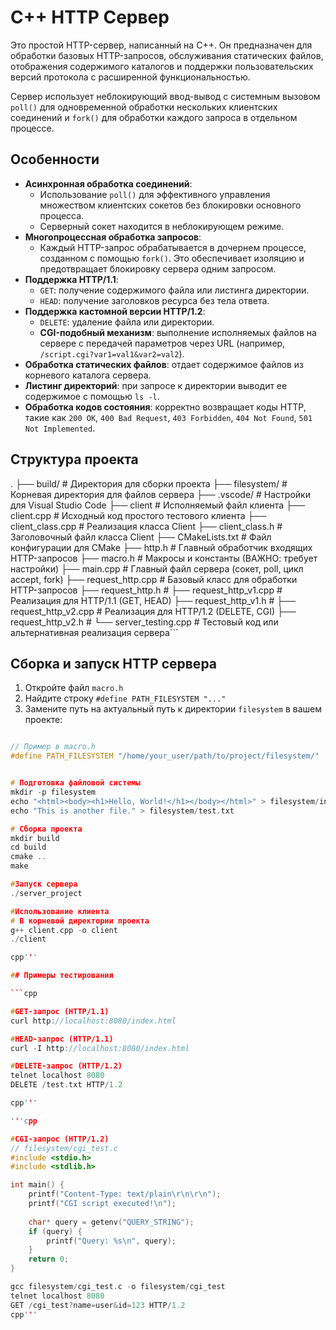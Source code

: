 # C++ HTTP Сервер

Это простой HTTP-сервер, написанный на C++. Он предназначен для обработки базовых HTTP-запросов, обслуживания статических файлов, отображения содержимого каталогов и поддержки пользовательских версий протокола с расширенной функциональностью.

Сервер использует неблокирующий ввод-вывод с системным вызовом `poll()` для одновременной обработки нескольких клиентских соединений и `fork()` для обработки каждого запроса в отдельном процессе.

## Особенности

-   **Асинхронная обработка соединений**:
    -   Использование `poll()` для эффективного управления множеством клиентских сокетов без блокировки основного процесса.
    -   Серверный сокет находится в неблокирующем режиме.
-   **Многопроцессная обработка запросов**:
    -   Каждый HTTP-запрос обрабатывается в дочернем процессе, созданном с помощью `fork()`. Это обеспечивает изоляцию и предотвращает блокировку сервера одним запросом.
-   **Поддержка HTTP/1.1**:
    -   `GET`: получение содержимого файла или листинга директории.
    -   `HEAD`: получение заголовков ресурса без тела ответа.
-   **Поддержка кастомной версии HTTP/1.2**:
    -   `DELETE`: удаление файла или директории.
    -   **CGI-подобный механизм**: выполнение исполняемых файлов на сервере с передачей параметров через URL (например, `/script.cgi?var1=val1&var2=val2`).
-   **Обработка статических файлов**: отдает содержимое файлов из корневого каталога сервера.
-   **Листинг директорий**: при запросе к директории выводит ее содержимое с помощью `ls -l`.
-   **Обработка кодов состояния**: корректно возвращает коды HTTP, такие как `200 OK`, `400 Bad Request`, `403 Forbidden`, `404 Not Found`, `501 Not Implemented`.

## Структура проекта

.
├── build/ # Директория для сборки проекта
├── filesystem/ # Корневая директория для файлов сервера
├── .vscode/ # Настройки для Visual Studio Code
├── client # Исполняемый файл клиента
├── client.cpp # Исходный код простого тестового клиента
├── client_class.cpp # Реализация класса Client
├── client_class.h # Заголовочный файл класса Client
├── CMakeLists.txt # Файл конфигурации для CMake
├── http.h # Главный обработчик входящих HTTP-запросов
├── macro.h # Макросы и константы (ВАЖНО: требует настройки)
├── main.cpp # Главный файл сервера (сокет, poll, цикл accept, fork)
├── request_http.cpp # Базовый класс для обработки HTTP-запросов
├── request_http.h #
├── request_http_v1.cpp # Реализация для HTTP/1.1 (GET, HEAD)
├── request_http_v1.h #
├── request_http_v2.cpp # Реализация для HTTP/1.2 (DELETE, CGI)
├── request_http_v2.h #
└── server_testing.cpp # Тестовый код или альтернативная реализация сервера```

## Сборка и запуск HTTP сервера

1. Откройте файл `macro.h`
2. Найдите строку `#define PATH_FILESYSTEM "..."`
3. Замените путь на актуальный путь к директории `filesystem` в вашем проекте:

```cpp

// Пример в macro.h
#define PATH_FILESYSTEM "/home/your_user/path/to/project/filesystem/"


# Подготовка файловой системы
mkdir -p filesystem
echo "<html><body><h1>Hello, World!</h1></body></html>" > filesystem/index.html
echo "This is another file." > filesystem/test.txt

# Сборка проекта
mkdir build
cd build
cmake ..
make

#Запуск сервера
./server_project

#Использование клиента
# В корневой директории проекта
g++ client.cpp -o client
./client

cpp'''

## Примеры тестирования

```cpp

#GET-запрос (HTTP/1.1)
curl http://localhost:8080/index.html

#HEAD-запрос (HTTP/1.1)
curl -I http://localhost:8080/index.html

#DELETE-запрос (HTTP/1.2)
telnet localhost 8080
DELETE /test.txt HTTP/1.2

cpp'''

'''cpp

#CGI-запрос (HTTP/1.2)
// filesystem/cgi_test.c
#include <stdio.h>
#include <stdlib.h>

int main() {
    printf("Content-Type: text/plain\r\n\r\n");
    printf("CGI script executed!\n");
    
    char* query = getenv("QUERY_STRING");
    if (query) {
        printf("Query: %s\n", query);
    }
    return 0;
}

gcc filesystem/cgi_test.c -o filesystem/cgi_test
telnet localhost 8080
GET /cgi_test?name=user&id=123 HTTP/1.2
cpp'''
